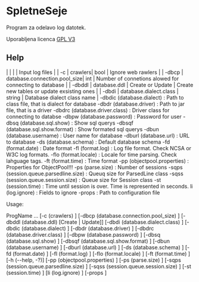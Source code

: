 # SpletneSeje #

Program za odelavo log datotek.

Uporabljena licenca [GPL V3](LICENSE.md)

## Help

| | | <path> | Input log files |
| -c | crawlers| bool | Ignore web rawlers |
| -dbcp | database.connection.pool_size| int | Number of connetions alowed for connecting to database |
| -dbddl | database.ddl | Create or Update | Create new tables or update exsisting ones |
| -dbdi | database.dialect.class | string | Database dialect class name |
 -dbdic (database.dialect) <path>       : Path to class file, that is dialect
                                          for database
 -dbdr (database.driver) <path>         : Path to jar file, that is a driver
 -dbdrc (database.driver.class)         : Driver class for connecting to databse
 <string>
 -dbpw (database.password) <string>     : Password for user
 -dbsq (database.sql.show) <bool>       : Show sql querys
 -dbsqf (database.sql.show.format)      : Show formated sql querys
 <bool>
 -dbun (database.username) <string>     : User name for database
 -dburl (database.url) <URL>            : URL to database
 -ds (database.schema) <string>         : Default database schema
 -fd (format.date) <date format>        : Date format
 -fl (format.log) <log format>          : Log file format. Check NCSA or W3C
                                          log formats.
 -flo (format.locale) <tag>             : Locale for time parsing. Check
                                          lahguage tags.
 -ft (format.time) <time format>        : Time format
 -pp (objectpool.properties) <path>     : Properties for ObjectPool!!!
 -ps (parse.size) <int>                 : Number of sessions
 -sqps (session.queue.parsedline.size)  : Queuq size for ParsedLine class
 <int>
 -sqss (session.queue.session.size)     : Queue size for Session class
 <int>
 -st (session.time) <int>               : Time until session is over. Time is
                                          represented in seconds.
 li (log.ignore) <string>               : Fields to ignore
 -props <path>                          : Path to configuration file

Usage:

ProgName <path> ... [-c (crawlers) <bool>] [-dbcp (database.connection.pool_size) <int>] [-dbddl (database.ddl) [Create | Update]] [-dbdi (database.dialect.class) <string>] [-dbdic (database.dialect) <path>] [-dbdr (database.driver) <path>] [-dbdrc (database.driver.class) <string>] [-dbpw (database.password) <string>] [-dbsq (database.sql.show) <bool>] [-dbsqf (database.sql.show.format) <bool>] [-dbun (database.username) <string>] [-dburl (database.url) <URL>] [-ds (database.schema) <string>] [-fd (format.date) <date format>] [-fl (format.log) <log format>] [-flo (format.locale) <tag>] [-ft (format.time) <time format>] [-h (--help, -?)] [-pp (objectpool.properties) <path>] [-ps (parse.size) <int>] [-sqps (session.queue.parsedline.size) <int>] [-sqss (session.queue.session.size) <int>] [-st (session.time) <int>] [li (log.ignore) <string>] [-props <path>]